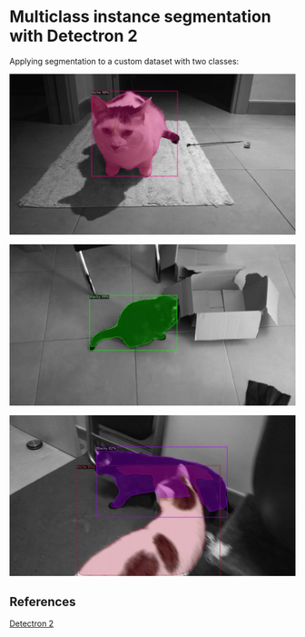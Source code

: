 # Multiclass instance segmentation with Detectron 2

Applying segmentation to a custom dataset with two classes:

![Niche 1](./imgs/inference_0.jpg "Niche 1")

![Blacky 1](./imgs/inference_1.jpg "Blacky 1")

![Mix classes](./imgs/test.jpg "Mix classes")


## References
[Detectron 2](https://github.com/facebookresearch/detectron2)
